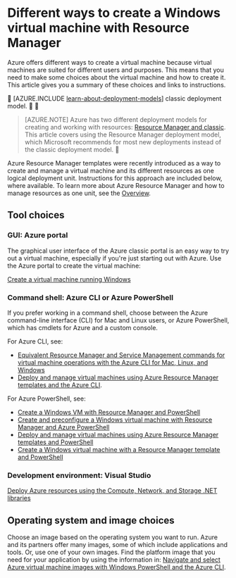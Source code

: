 <properties
	pageTitle="Different ways to create a Windows VM | Azure"
	description="Lists the different ways to create a Windows virtual machine with Resource Manager."
	services="virtual-machines"
	documentationCenter=""
	authors="cynthn"
	manager="timlt"
	editor=""
	tags="azure-resource-manager"/>

<tags
	ms.service="virtual-machines"
	ms.date="10/22/2015"
	wacn.date=""/>

# Different ways to create a Windows virtual machine with Resource Manager

Azure offers different ways to create a virtual machine because virtual machines are suited for different users and purposes. This means that you need to make some choices about the virtual machine and how to create it. This article gives you a summary of these choices and links to instructions.


[AZURE.INCLUDE [learn-about-deployment-models](../includes/learn-about-deployment-models-rm-include.md)] classic deployment model.


> [AZURE.NOTE] Azure has two different deployment models for creating and working with resources:  [Resource Manager and classic](/documentation/articles/resource-manager-deployment-model).  This article covers using the Resource Manager deployment model, which Microsoft recommends for most new deployments instead of the classic deployment model.


Azure Resource Manager templates were recently introduced as a way to create and manage a virtual machine and its different resources as one logical deployment unit. Instructions for this approach are included below, where available. To learn more about Azure Resource Manager and how to manage resources as one unit, see the [Overview][].

## Tool choices

### GUI: Azure portal

The graphical user interface of the Azure classic portal is an easy way to try out a virtual machine, especially if you're just starting out with Azure. Use the Azure portal to create the virtual machine:

[Create a virtual machine running Windows][]

### Command shell: Azure CLI or Azure PowerShell

If you prefer working in a command shell, choose between the Azure command-line interface (CLI) for Mac and Linux users, or Azure PowerShell, which has cmdlets for Azure and a custom console.

For Azure CLI, see:

- [Equivalent Resource Manager and Service Management commands for virtual machine operations with the Azure CLI for Mac, Linux, and Windows][]
- [Deploy and manage virtual machines using Azure Resource Manager templates and the Azure CLI][].

For Azure PowerShell, see:

- [Create a Windows VM with Resource Manager and PowerShell][]
- [Create and preconfigure a Windows virtual machine with Resource Manager and Azure PowerShell][]
- [Deploy and manage virtual machines using Azure Resource Manager templates and PowerShell][]
- [Create a Windows virtual machine with a Resource Manager template and PowerShell][]

### Development environment: Visual Studio

[Deploy Azure resources using the Compute, Network, and Storage .NET libraries][]

## Operating system and image choices

Choose an image based on the operating system you want to run. Azure and its partners offer many images, some of which include applications and tools. Or, use one of your own images. Find the platform image that you need for your application by using the information in: [Navigate and select Azure virtual machine images with Windows PowerShell and the Azure CLI][].

<!-- LINKS -->
[overview]: /documentation/articles/resource-group-overview

[Create a virtual machine running Windows]: /documentation/articles/virtual-machines-windows-tutorial-classic-portal

[Equivalent Resource Manager and Service Management commands for virtual machine operations with the Azure CLI for Mac, Linux, and Windows]: /documentation/articles/xplat-cli-azure-manage-vm-asm-arm
[Deploy and manage virtual machines using Azure Resource Manager templates and the Azure CLI]: /documentation/articles/virtual-machines-deploy-rmtemplates-azure-cli
[Create and preconfigure a Windows virtual machine with Resource Manager and Azure PowerShell]: /documentation/articles/virtual-machines-ps-create-preconfigure-windows-resource-manager-vms
[Deploy and manage virtual machines using Azure Resource Manager templates and PowerShell]: /documentation/articles/virtual-machines-deploy-rmtemplates-powershell
[Create a Windows VM with Resource Manager and PowerShell]: /documentation/articles/virtual-machines-create-windows-powershell-resource-manager
[Create a Windows virtual machine with a Resource Manager template and PowerShell]: /documentation/articles/virtual-machines-create-windows-powershell-resource-manager-template


[Navigate and select Azure virtual machine images with Windows PowerShell and the Azure CLI]: /documentation/articles/resource-groups-vm-searching
[Deploy Azure resources using the Compute, Network, and Storage .NET libraries]: /documentation/articles/virtual-machines-arm-deployment

[Sign in to the virtual machine]: /documentation/articles/virtual-machines-log-on-windows-server

[Base configuration test environment]: /documentation/articles/virtual-machines-base-configuration-test-environment

[Azure hybrid cloud test environments]: /documentation/articles/virtual-machines-hybrid-cloud-test-environments
